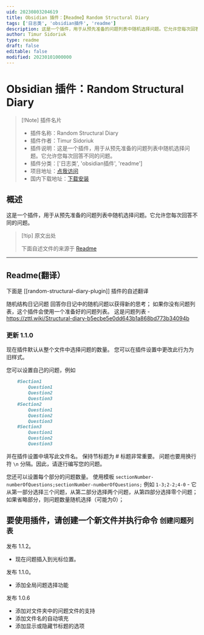 ```yaml
---
uid: 20230803204619
title: Obsidian 插件：【Readme】Random Structural Diary
tags: ['日志类', 'obsidian插件', 'readme']
description: 这是一个插件，用于从预先准备的问题列表中随机选择问题。它允许您每次回答不同的问题。
author: Timur Sidoriuk
type: readme
draft: false
editable: false
modified: 20230101000000
---
```


# Obsidian 插件：Random Structural Diary

> [!Note] 插件名片
> - 插件名称：Random Structural Diary
> - 插件作者：Timur Sidoriuk
> - 插件说明：这是一个插件，用于从预先准备的问题列表中随机选择问题。它允许您每次回答不同的问题。
> - 插件分类：['日志类', 'obsidian插件', 'readme']
> - 项目地址：[点我访问](https://github.com/ShockThunder/RandomStructuralDiary)
> - 国内下载地址：[下载安装](https://pkmer.cn/products/plugin/pluginMarket/?random-structural-diary-plugin)

## 概述

这是一个插件，用于从预先准备的问题列表中随机选择问题。它允许您每次回答不同的问题。



> [!tip] 原文出处
> 
>下面自述文件的来源于 [Readme](https://ghproxy.net/https://raw.githubusercontent.com/ShockThunder/RandomStructuralDiary/master/README.md)
> 

---

## Readme(翻译）

下面是 [[random-structural-diary-plugin]] 插件的自述翻译


随机结构日记问题
回答你日记中的随机问题以获得新的思考；
如果你没有问题列表，这个插件会使用一个准备好的问题列表。
这是问题列表 - https://zttl.wiki/Structural-diary-b5ecbe5e0dd643b1a868bd773b34094b

### 更新 1.1.0
现在插件默认从整个文件中选择问题的数量。
您可以在插件设置中更改此行为为旧样式。

您可以设置自己的问题，例如
```markdown
    #Section1
        Question1
        Question2
        Question3
    #Section2
        Question1
        Question2
        Question3
    #Section3
        Question1
        Question2
        Question3
```
并在插件设置中填写此文件名。
保持节标题为 # 标题非常重要。
问题也要用换行符 `\n` 分隔。因此，请逐行编写您的问题。

您还可以设置每个部分的问题数量。
使用模板
`sectionNumber-numberOfQuestions;sectionNumber-numberOfQuestions;`
例如 `1-3;2-2;4-0` - 它从第一部分选择三个问题，从第二部分选择两个问题，从第四部分选择零个问题；
如果省略部分，则问题数量随机选择（可能为0）；

要使用插件，请创建一个新文件并执行命令
`创建问题列表`
---

发布 1.1.2。
- 现在问题插入到光标位置。

发布 1.1.0。
- 添加全局问题选择功能

发布 1.0.6
- 添加对文件夹中的问题文件的支持
- 添加文件名的自动填充
- 添加显示或隐藏节标题的选项



